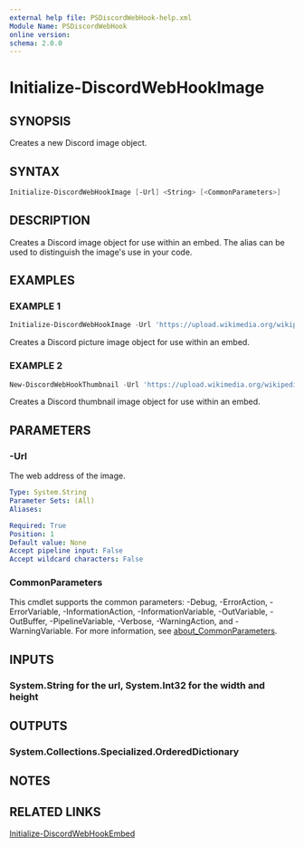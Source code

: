 ```yaml
---
external help file: PSDiscordWebHook-help.xml
Module Name: PSDiscordWebHook
online version:
schema: 2.0.0
---
```


# Initialize-DiscordWebHookImage

## SYNOPSIS

Creates a new Discord image object.

## SYNTAX

```powershell
Initialize-DiscordWebHookImage [-Url] <String> [<CommonParameters>]
```

## DESCRIPTION

Creates a Discord image object for use within an embed.
The alias can be used to distinguish the image's use in your code.

## EXAMPLES

### EXAMPLE 1

```powershell
Initialize-DiscordWebHookImage -Url 'https://upload.wikimedia.org/wikipedia/en/5/5f/TomandJerryTitleCardc.jpg'
```

Creates a Discord picture image object for use within an embed.

### EXAMPLE 2

```powershell
New-DiscordWebHookThumbnail -Url 'https://upload.wikimedia.org/wikipedia/commons/2/20/Tom_%C3%A9s_Jerry.png'
```

Creates a Discord thumbnail image object for use within an embed.

## PARAMETERS

### -Url

The web address of the image.

```yaml
Type: System.String
Parameter Sets: (All)
Aliases:

Required: True
Position: 1
Default value: None
Accept pipeline input: False
Accept wildcard characters: False
```

### CommonParameters

This cmdlet supports the common parameters: -Debug, -ErrorAction, -ErrorVariable, -InformationAction, -InformationVariable, -OutVariable, -OutBuffer, -PipelineVariable, -Verbose, -WarningAction, and -WarningVariable. For more information, see [about_CommonParameters](http://go.microsoft.com/fwlink/?LinkID=113216).

## INPUTS

### System.String for the url, System.Int32 for the width and height

## OUTPUTS

### System.Collections.Specialized.OrderedDictionary

## NOTES

## RELATED LINKS

[Initialize-DiscordWebHookEmbed](Initialize-DiscordWebHookEmbed.md)
